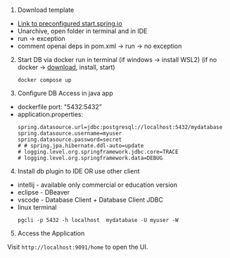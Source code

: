 #

1. Download template

- [Link to preconfigured start.spring.io](https://start.spring.io/#!type=maven-project&language=java&platformVersion=3.3.4&packaging=jar&jvmVersion=21&groupId=ua.cn.stu&artifactId=univer02&name=univer02&description=Spring%20Boot%20project%20for%20university&packageName=ua.cn.stu.univer02&dependencies=native,devtools,docker-compose,modulith,web,data-jdbc,postgresql,spring-ai-vectordb-pgvector,spring-ai-openai,lombok)
- Unarchive, open folder in terminal and in IDE
- run -> exception
- comment openai deps in pom.xml -> run -> no exception

2. Start DB via docker run in terminal
   (if windows -> install WSL2)
   (if no docker → [download](https://docs.rancherdesktop.io/getting-started/installation/), install, start)

   ```
   docker compose up
   ```

3. Configure DB Access in java app

- dockerfile port: "5432:5432”
- application.properties:
  ```
  spring.datasource.url=jdbc:postgresql://localhost:5432/mydatabase
  spring.datasource.username=myuser
  spring.datasource.password=secret
  # # spring.jpa.hibernate.ddl-auto=update
  # logging.level.org.springframework.jdbc.core=TRACE
  # logging.level.org.springframework.data=DEBUG
  ```

4. Install db plugin to IDE OR use other client

- intellij - available only commercial or education version
- eclipse - DBeaver
- vscode - Database Client + Database Client JDBC
- linux terminal
  ```
  pgcli -p 5432 -h localhost  mydatabase -U myuser -W
  ```
5. Access the Application

  Visit `http://localhost:9091/home` to open the UI.

